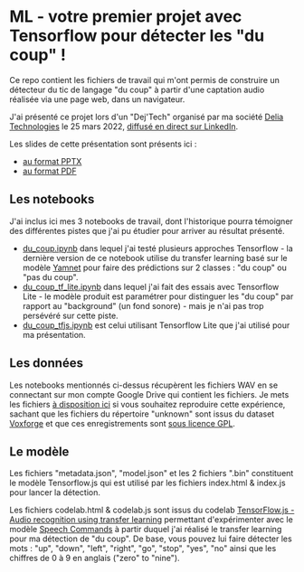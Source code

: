# ML - votre premier projet avec Tensorflow pour détecter les "du coup" !

Ce repo contient les fichiers de travail qui m'ont permis de construire un détecteur du tic de langage "du coup" à partir d'une captation audio réalisée via une page web, dans un navigateur.

J'ai présenté ce projet lors d'un "Dej'Tech" organisé par ma société [Delia Technologies](https://delia.tech) le 25 mars 2022, [diffusé en direct sur LinkedIn](https://www.linkedin.com/video/event/urn:li:ugcPost:6910159634284650496/).

Les slides de cette présentation sont présents ici :
- [au format PPTX](https://github.com/JulienGremillot/du_coup/raw/6bb6324464e20b9069846b002457414b5b5cd16b/ML%20_%20votre%20premier%20projet%20avec%20Tensorflow%20pour%20d%C3%A9tecter%20les%20_du%20coup_%20_.pptx)
- [au format PDF](https://github.com/JulienGremillot/du_coup/blob/6bb6324464e20b9069846b002457414b5b5cd16b/ML%20_%20votre%20premier%20projet%20avec%20Tensorflow%20pour%20d%C3%A9tecter%20les%20_du%20coup_%20_.pdf)

## Les notebooks

J'ai inclus ici mes 3 notebooks de travail, dont l'historique pourra témoigner des différentes pistes que j'ai pu étudier pour arriver au résultat présenté.
- [du_coup.ipynb](https://github.com/JulienGremillot/du_coup/blob/main/du_coup.ipynb) dans lequel j'ai testé plusieurs approches Tensorflow - la dernière version de ce notebook utilise du transfer learning basé sur le modèle [Yamnet](https://tfhub.dev/google/yamnet/1) pour faire des prédictions sur 2 classes : "du coup" ou "pas du coup".
- [du_coup_tf_lite.ipynb](https://github.com/JulienGremillot/du_coup/blob/main/du_coup_tf_lite.ipynb) dans lequel j'ai fait des essais avec Tensorflow Lite - le modèle produit est paramétrer pour distinguer les "du coup" par rapport au "background" (un fond sonore) - mais je n'ai pas trop persévéré sur cette piste.
- [du_coup_tfjs.ipynb](https://github.com/JulienGremillot/du_coup/blob/main/du_coup_tfjs.ipynb) est celui utilisant Tensorflow Lite que j'ai utilisé pour ma présentation.

## Les données

Les notebooks mentionnés ci-dessus récupèrent les fichiers WAV en se connectant sur mon compte Google Drive qui contient les fichiers.
Je mets les fichiers [à disposition ici](https://drive.google.com/file/d/1q4VBXK441MmGUKL-co_l8K5q-k6n4Slk/view?usp=sharing) si vous souhaitez reproduire cette expérience, sachant que les fichiers du répertoire "unknown" sont issus du dataset [Voxforge](http://www.voxforge.org/fr) et que ces enregistrements sont [sous licence GPL](http://www.voxforge.org/home/docs/faq/faq/what-is-gpl).

## Le modèle

Les fichiers "metadata.json", "model.json" et les 2 fichiers ".bin" constituent le modèle Tensorflow.js qui est utilisé par les fichiers index.html & index.js pour lancer la détection.

Les fichiers codelab.html & codelab.js sont issus du codelab [TensorFlow.js - Audio recognition using transfer learning](https://codelabs.developers.google.com/codelabs/tensorflowjs-audio-codelab/index.html#0) permettant d'expérimenter avec le modèle [Speech Commands](https://github.com/tensorflow/tfjs-models/tree/master/speech-commands) à partir duquel j'ai réalisé le transfer learning pour ma détection de "du coup". De base, vous pouvez lui faire détecter les mots : "up", "down", "left", "right", "go", "stop", "yes", "no" ainsi que les chiffres de 0 à 9 en anglais ("zero" to "nine").
